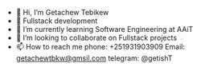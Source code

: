 - 👋 Hi, I’m Getachew Tebikew
- 👀 Fullstack development
- 🌱 I’m currently learning Software Engineering at AAiT
- 💞️ I’m looking to collaborate on Fullstack projects
- 📫 How to reach me 
      phone: +251931903909
      Email: getachewtbkw@gmsil.com
      telegram: @getishT

<!---
getach1/getach1 is a ✨ special ✨ repository because its `README.md` (this file) appears on your GitHub profile.
You can click the Preview link to take a look at your changes.
--->
